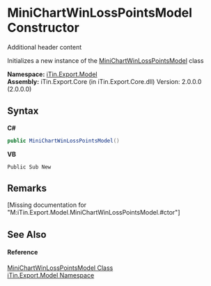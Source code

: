 # MiniChartWinLossPointsModel Constructor 
Additional header content 

Initializes a new instance of the <a href="T_iTin_Export_Model_MiniChartWinLossPointsModel">MiniChartWinLossPointsModel</a> class

**Namespace:**&nbsp;<a href="N_iTin_Export_Model">iTin.Export.Model</a><br />**Assembly:**&nbsp;iTin.Export.Core (in iTin.Export.Core.dll) Version: 2.0.0.0 (2.0.0.0)

## Syntax

**C#**<br />
``` C#
public MiniChartWinLossPointsModel()
```

**VB**<br />
``` VB
Public Sub New
```


## Remarks
\[Missing <remarks> documentation for "M:iTin.Export.Model.MiniChartWinLossPointsModel.#ctor"\]

## See Also


#### Reference
<a href="T_iTin_Export_Model_MiniChartWinLossPointsModel">MiniChartWinLossPointsModel Class</a><br /><a href="N_iTin_Export_Model">iTin.Export.Model Namespace</a><br />